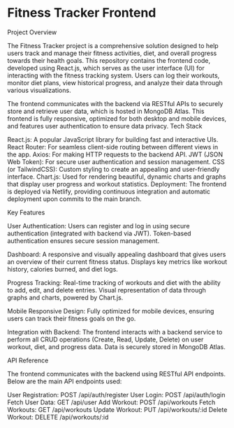 # Fitness Tracker Frontend
Project Overview

The Fitness Tracker project is a comprehensive solution designed to help users track and manage their fitness activities, diet, and overall progress towards their health goals. This repository contains the frontend code, developed using React.js, which serves as the user interface (UI) for interacting with the fitness tracking system. Users can log their workouts, monitor diet plans, view historical progress, and analyze their data through various visualizations.

The frontend communicates with the backend via RESTful APIs to securely store and retrieve user data, which is hosted in MongoDB Atlas. This frontend is fully responsive, optimized for both desktop and mobile devices, and features user authentication to ensure data privacy.
Tech Stack

   React.js: A popular JavaScript library for building fast and interactive UIs.
   React Router: For seamless client-side routing between different views in the app.
   Axios: For making HTTP requests to the backend API.
   JWT (JSON Web Token): For secure user authentication and session management.
   CSS (or TailwindCSS): Custom styling to create an appealing and user-friendly interface.
   Chart.js: Used for rendering beautiful, dynamic charts and graphs that display user progress and workout statistics.
   Deployment: The frontend is deployed via Netlify, providing continuous integration and automatic deployment upon commits to the main branch.

Key Features

   User Authentication:
      Users can register and log in using secure authentication (integrated with backend via JWT).
      Token-based authentication ensures secure session management.

   Dashboard:
        A responsive and visually appealing dashboard that gives users an overview of their current fitness status.
        Displays key metrics like workout history, calories burned, and diet logs.

   Progress Tracking:
        Real-time tracking of workouts and diet with the ability to add, edit, and delete entries.
        Visual representation of data through graphs and charts, powered by Chart.js.

   Mobile Responsive Design:
        Fully optimized for mobile devices, ensuring users can track their fitness goals on the go.

   Integration with Backend:
        The frontend interacts with a backend service to perform all CRUD operations (Create, Read, Update, Delete) on user workout, diet, and progress data.
        Data is securely stored in MongoDB Atlas.



   API Reference

The frontend communicates with the backend using RESTful API endpoints. Below are the main API endpoints used:

   User Registration: POST /api/auth/register
   User Login: POST /api/auth/login
   Fetch User Data: GET /api/user
   Add Workout: POST /api/workouts
   Fetch Workouts: GET /api/workouts
   Update Workout: PUT /api/workouts/:id
   Delete Workout: DELETE /api/workouts/:id     

